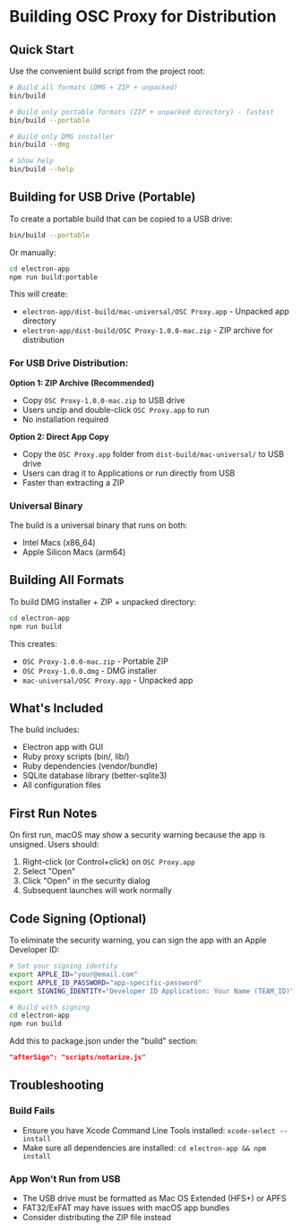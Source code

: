 # Building OSC Proxy for Distribution

## Quick Start

Use the convenient build script from the project root:

```bash
# Build all formats (DMG + ZIP + unpacked)
bin/build

# Build only portable formats (ZIP + unpacked directory) - fastest
bin/build --portable

# Build only DMG installer
bin/build --dmg

# Show help
bin/build --help
```

## Building for USB Drive (Portable)

To create a portable build that can be copied to a USB drive:

```bash
bin/build --portable
```

Or manually:

```bash
cd electron-app
npm run build:portable
```

This will create:
- `electron-app/dist-build/mac-universal/OSC Proxy.app` - Unpacked app directory
- `electron-app/dist-build/OSC Proxy-1.0.0-mac.zip` - ZIP archive for distribution

### For USB Drive Distribution:

**Option 1: ZIP Archive (Recommended)**
- Copy `OSC Proxy-1.0.0-mac.zip` to USB drive
- Users unzip and double-click `OSC Proxy.app` to run
- No installation required

**Option 2: Direct App Copy**
- Copy the `OSC Proxy.app` folder from `dist-build/mac-universal/` to USB drive
- Users can drag it to Applications or run directly from USB
- Faster than extracting a ZIP

### Universal Binary

The build is a universal binary that runs on both:
- Intel Macs (x86_64)
- Apple Silicon Macs (arm64)

## Building All Formats

To build DMG installer + ZIP + unpacked directory:

```bash
cd electron-app
npm run build
```

This creates:
- `OSC Proxy-1.0.0-mac.zip` - Portable ZIP
- `OSC Proxy-1.0.0.dmg` - DMG installer
- `mac-universal/OSC Proxy.app` - Unpacked app

## What's Included

The build includes:
- Electron app with GUI
- Ruby proxy scripts (bin/, lib/)
- Ruby dependencies (vendor/bundle)
- SQLite database library (better-sqlite3)
- All configuration files

## First Run Notes

On first run, macOS may show a security warning because the app is unsigned. Users should:
1. Right-click (or Control+click) on `OSC Proxy.app`
2. Select "Open"
3. Click "Open" in the security dialog
4. Subsequent launches will work normally

## Code Signing (Optional)

To eliminate the security warning, you can sign the app with an Apple Developer ID:

```bash
# Set your signing identity
export APPLE_ID="your@email.com"
export APPLE_ID_PASSWORD="app-specific-password"
export SIGNING_IDENTITY="Developer ID Application: Your Name (TEAM_ID)"

# Build with signing
cd electron-app
npm run build
```

Add this to package.json under the "build" section:
```json
"afterSign": "scripts/notarize.js"
```

## Troubleshooting

### Build Fails
- Ensure you have Xcode Command Line Tools installed: `xcode-select --install`
- Make sure all dependencies are installed: `cd electron-app && npm install`

### App Won't Run from USB
- The USB drive must be formatted as Mac OS Extended (HFS+) or APFS
- FAT32/ExFAT may have issues with macOS app bundles
- Consider distributing the ZIP file instead

